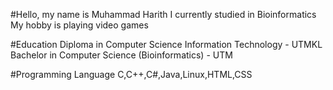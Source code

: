 #Hello, my name is Muhammad Harith
I currently studied in Bioinformatics
My hobby is playing video games

#Education
Diploma in Computer Science Information Technology - UTMKL
Bachelor in Computer Science (Bioinformatics) - UTM

#Programming Language
C,C++,C#,Java,Linux,HTML,CSS
